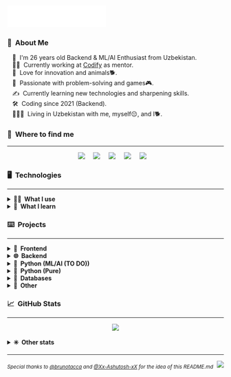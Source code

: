 <img src="images/svg/header_en.svg">


### 👾 &nbsp;About Me
&nbsp;&nbsp;&nbsp;🧍 &nbsp;I'm 26 years old Backend & ML/AI Enthusiast from Uzbekistan.\
&nbsp;&nbsp;&nbsp;👨‍💻 &nbsp;Currently working at [Codify](https://codifylab.uz/) as mentor. \
&nbsp;&nbsp;&nbsp;🌱 &nbsp;Love for innovation and animals🐕.\
&nbsp;&nbsp;&nbsp;💓 &nbsp;Passionate with problem-solving and games🎮.\
&nbsp;&nbsp;&nbsp;✍️ &nbsp;Currently learning new technologies and sharpening skills.\
&nbsp;&nbsp;&nbsp;🛠️ &nbsp;Coding since 2021 (Backend).\
&nbsp;&nbsp;&nbsp;👨‍👩‍👦 &nbsp;Living in Uzbekistan with me, myself😔, and I🐕.


### 🔗 &nbsp;Where to find me
<hr/>

<p align="center">
	<a href="mailto:mihail999999999@gmail.com?subject=From%20Github"><img src="https://ggwmwgg.github.io/images/svg/gmail.svg" /></a>&nbsp;&nbsp;&nbsp;&nbsp;
	<a href="https://steamcommunity.com/id/ggwm/"><img src="https://ggwmwgg.github.io/images/svg/steam.svg" /></a>&nbsp;&nbsp;&nbsp;&nbsp;
	<a href="https://www.instagram.com/ggwmwgg/"><img src="https://ggwmwgg.github.io/images/svg/instagram.svg" /></a>&nbsp;&nbsp;&nbsp;&nbsp;
	<a href="https://ggwmm.t.me/"><img src="https://ggwmwgg.github.io/images/svg/telegram.svg" /></a>&nbsp;&nbsp;&nbsp;&nbsp;
	<a href="https://www.linkedin.com/in/ggwm/"><img src="https://ggwmwgg.github.io/images/svg/linkedin.svg" /></a>&nbsp;&nbsp;&nbsp;&nbsp;
</p>


### 🖥️ &nbsp;Technologies
<hr/>

<details>
	<summary><b>👨‍💻 &nbsp;What I use</b></summary>
	<br/>
	<img src="https://ggwmwgg.github.io/images/svg/html5.svg" alt="HTML5"/>
	<img src="https://ggwmwgg.github.io/images/svg/c.svg" alt="C"/>
	<img src="https://ggwmwgg.github.io/images/svg/javascript.svg" alt="JavaScript"/>
	<img src="https://ggwmwgg.github.io/images/svg/python.svg" alt="Python"/>
	<img src="https://ggwmwgg.github.io/images/svg/markdown.svg" alt="Markdown"/>
	<img src="https://ggwmwgg.github.io/images/svg/selenium.svg" alt="Selenium"/>
	<img src="https://ggwmwgg.github.io/images/svg/flask.svg" alt="Flask"/>
	<img src="https://ggwmwgg.github.io/images/svg/django.svg" alt="Django"/>
	<img src="https://ggwmwgg.github.io/images/svg/aiogram.svg" alt="aiogram"/>
	<img src="https://ggwmwgg.github.io/images/svg/bs4.svg" alt="bs4"/>
	<img src="https://ggwmwgg.github.io/images/svg/csv.svg" alt="csv"/>
	<img src="https://ggwmwgg.github.io/images/svg/requests.svg" alt="requests"/>
	<img src="https://ggwmwgg.github.io/images/svg/json.svg" alt="json"/>
	<br/>
	<br/>
	<img src="https://ggwmwgg.github.io/images/svg/mysql.svg" alt="MySQL"/>
	<img src="https://ggwmwgg.github.io/images/svg/sqlite.svg" alt="sqlite3"/>
	<img src="https://ggwmwgg.github.io/images/svg/sqlalchemy.svg" alt="SQLAlchemy"/>
	<img src="https://ggwmwgg.github.io/images/svg/redis.svg" alt="redis"/>
	<img src="https://ggwmwgg.github.io/images/svg/postgresql.svg" alt="PostgreSQL"/>
	<br/>
	<br/>
	<img src="https://ggwmwgg.github.io/images/svg/twilio.svg" alt="Twilio"/>
	<img src="https://ggwmwgg.github.io/images/svg/binance.svg" alt="Binance"/>
	<img src="https://ggwmwgg.github.io/images/svg/.svg" alt=""/>
	<img src="https://ggwmwgg.github.io/images/svg/.svg" alt=""/>
	<img src="https://ggwmwgg.github.io/images/svg/.svg" alt=""/>
	<br/>
	<br/>
	<img src="https://ggwmwgg.github.io/images/svg/windows.svg" alt="Windows"/>
	<img src="https://ggwmwgg.github.io/images/svg/ios.svg" alt="IOS"/>
	<img src="https://ggwmwgg.github.io/images/svg/mac_os.svg" alt="MacOS"/>
	<img src="https://ggwmwgg.github.io/images/svg/powershell.svg" alt="PowerShell"/>
	<img src="https://ggwmwgg.github.io/images/svg/windows_terminal.svg" alt="Win terminal"/>
	<br/>
	<br/>
	<img src="https://ggwmwgg.github.io/images/svg/git.svg" alt="Git"/>
	<img src="https://ggwmwgg.github.io/images/svg/vsc.svg" alt="VSCode"/>
	<img src="https://ggwmwgg.github.io/images/svg/pycharm.svg" alt="PyCharm"/>
	<img src="https://ggwmwgg.github.io/images/svg/notepad.svg" alt="Notepad++"/>
	<img src="https://ggwmwgg.github.io/images/svg/google_chrome.svg" alt="Chrome"/>
	<img src="https://ggwmwgg.github.io/images/svg/opera.svg" alt="Opera"/>
	<img src="https://ggwmwgg.github.io/images/svg/brave.svg" alt="Brave"/>
	<img src="https://ggwmwgg.github.io/images/svg/tor.svg" alt="Tor"/>
	<img src="https://ggwmwgg.github.io/images/svg/github.svg" alt="Github"/>
	<img src="https://ggwmwgg.github.io/images/svg/ms_excel.svg" alt="MS Excel"/>
	<img src="https://ggwmwgg.github.io/images/svg/ms_word.svg" alt="MS Word"/>
	<img src="https://ggwmwgg.github.io/images/svg/prezi.svg" alt="Prezi"/>
	<br/>
	<br/>
	<br/>
</details>

<details>
	<summary><b>🧠 &nbsp;What I learn</b></summary>
	<br/>
	<img src="https://ggwmwgg.github.io/images/svg/aiohttp.svg" alt="aiohttp"/>
	<img src="https://ggwmwgg.github.io/images/svg/asyncio.svg" alt="asyncio"/>
	<img src="https://ggwmwgg.github.io/images/svg/tensorflow.svg" alt="TensorFlow"/>
	<img src="https://ggwmwgg.github.io/images/svg/numpy.svg" alt="NumPy"/>
	<img src="https://ggwmwgg.github.io/images/svg/pandas.svg" alt="Pandas"/>
	<img src="https://ggwmwgg.github.io/images/svg/pytorch.svg" alt="PyTorch"/>
	<br/>
	<br/>
	<img src="https://ggwmwgg.github.io/images/svg/mongodb.svg" alt="MongoDB"/>
	<img src="https://ggwmwgg.github.io/images/svg/ms_sql.svg" alt="Microsoft SQL Server"/>
	<img src="https://ggwmwgg.github.io/images/svg/oracle.svg" alt="Oracle"/>
	<br/>
	<br/>
	<img src="https://ggwmwgg.github.io/images/svg/airflow.svg" alt="Airflow"/>
	<img src="https://ggwmwgg.github.io/images/svg/gitlab.svg" alt="Gitlab"/>
	<img src="https://ggwmwgg.github.io/images/svg/heroku.svg" alt="Heroku"/>
	<img src="https://ggwmwgg.github.io/images/svg/amazon_aws.svg" alt="Amazon AWS"/>
	<img src="https://ggwmwgg.github.io/images/svg/google_cloud.svg" alt="Google Cloud"/>
	<img src="https://ggwmwgg.github.io/images/svg/ms_azure.svg" alt="Microsoft Azure"/>
	<img src="https://ggwmwgg.github.io/images/svg/cloudflare.svg" alt="Cloudflare"/>
	<br/>
	<br/>
	<img src="https://ggwmwgg.github.io/images/svg/ubuntu.svg" alt="Ubuntu"/>
	<img src="https://ggwmwgg.github.io/images/svg/linux.svg" alt="Linux"/>
	<img src="https://ggwmwgg.github.io/images/svg/shell.svg" alt="Shellscipt"/>
	<img src="https://ggwmwgg.github.io/images/svg/sublime.svg" alt="Sublime Text"/>
	<img src="https://ggwmwgg.github.io/images/svg/bash.svg" alt="Bash"/>
	<br/>
	<br/>
	<br/>
</details>

### ⌨️ &nbsp;Projects
<hr/>
<details>
	<summary><b>🎨 &nbsp;Frontend</b></summary>
	<br/>
		<ul style="list-style-type: none">
		<li>
			<details>
				<summary><b>HTML/CSS</b></summary>
				<blockquote>HTML+CSS Based projects (backend not included)</blockquote>
					<ul>
						<li><a href="https://github.com/ggwmwgg/cs50web/tree/main/google" target="_blank">Google Search (CS50 Web)</a></li>
					</ul>
			</details>
		</li>
		<li>
			<details>
				<summary><b>JavaScript</b></summary>
				<blockquote>JavaScript based projects</blockquote>
				<ul>
					<li><a href="https://github.com/ggwmwgg/jb/tree/main/Coffee_Machine_JS" target="_blank">Coffee Machine (Challenging)</a></li>
					<li><a href="https://github.com/ggwmwgg/jb/tree/main/Hangman_JS" target="_blank">Hangman (Hard)</a></li>
					<li><a href="https://github.com/ggwmwgg/jb/tree/main/Simple_Currency_Converter_JS" target="_blank">Simple Currency Converter (Medium)</a></li>
					<li><a href="https://github.com/ggwmwgg/jb/tree/main/Zookeeper_JS" target="_blank">Zookeeper (Easy)</a></li>
					<li><a href="https://github.com/ggwmwgg/cs50web/tree/main/mail" target="_blank">Mail (CS50 Web)</a></li>
				</ul>
			</details>
		</li>
	</ul>
</details>
<details>
	<summary><b>🌐 &nbsp;Backend</b></summary>
	<br/>
	<ul style="list-style-type: none">
		<li>
			<details>
				<summary><b>Flask</b></summary>
				<blockquote>Flask based projects</blockquote>
					<ul>
						<li><a href="https://github.com/ggwmwgg/cs50/tree/main/CS50_Final" target="_blank">My Portfolio Website (CS50 Web)</a></li>
						<li><a href="https://github.com/ggwmwgg/cs50/tree/main/FLSK_Birthdays" target="_blank">Birthdays (CS50 Web)</a></li>
						<li><a href="https://github.com/ggwmwgg/cs50/tree/main/FLSK_Finance" target="_blank">Finance (CS50 Web)</a></li>
					</ul>
			</details>
		</li>
		<li>
			<details>
				<summary><b>Django</b></summary>
				<blockquote>Django based projects</blockquote>
				<ul>
					<li><a href="https://github.com/ggwmwgg/cs50web/tree/main/wiki" target="_blank">Wiki (CS50 Web)</a></li>
					<li><a href="https://github.com/ggwmwgg/cs50web/tree/main/commerce" target="_blank">Commerce (CS50 Web)</a></li>
					<li><a href="https://github.com/ggwmwgg/cs50web/tree/main/mail" target="_blank">Mail (CS50 Web)</a></li>
					<li><a href="https://github.com/ggwmwgg/cs50web/tree/main/twitter" target="_blank">Twitter (CS50 Web)</a></li>
					<li><a href="https://github.com/ggwmwgg/cs50web/tree/main/cs50web_final" target="_blank">Final Project (CS50 Web)</a></li>
				</ul>
			</details>
		</li>
		<li>
			<details>
				<summary><b>Async</b></summary>
				<blockquote>Python asynchronous projects</blockquote>
					<ul>
						<li><a href="https://github.com/ggwmwgg/tgbot" target="_blank">Telegram Bot Template</a></li>
						<li><a href="https://github.com/ggwmwgg/tgbot/tree/cafe_bot" target="_blank">Telegram for Cafe (example)</a></li>
					</ul>
			</details>
		</li>
		<li>
			<details>
				<summary><b>Other</b></summary>
				<blockquote>Other backend projects</blockquote>
				<ul>
					<li><a href="https://github.com/ggwmwgg/jb/tree/main/Scraper_HS" target="_blank">Scraper</a></li>
				</ul>
			</details>
		</li>
	</ul>
</details>
<details>
	<summary><b>🤖 &nbsp;Python (ML/AI (TO DO))</b></summary>
	<br/>
	<blockquote>Python ML/AI based projects</blockquote>
	<ul>
		<li><a href="https://github.com/ggwmwgg/" target="_blank">TO DO</a></li>
	</ul>
</details>
<details>
	<summary><b>🧪 &nbsp;Python (Pure)</b></summary>
	<br/>
	<blockquote>Python based projects</blockquote>
	<ul>
		<li><a href="https://github.com/ggwmwgg/jb/tree/main/Arithmetic_HS" target="_blank">Arithmetic Exam Application</a></li>
		<li><a href="https://github.com/ggwmwgg/jb/tree/main/Calculator_HS" target="_blank">Smart Calculator</a></li>
		<li><a href="https://github.com/ggwmwgg/jb/tree/main/Easyrider_HS" target="_blank">Easy Rider Bus Company</a></li>
		<li><a href="https://github.com/ggwmwgg/jb/tree/main/Flashcards_HS" target="_blank">Flashcards</a></li>
		<li><a href="https://github.com/ggwmwgg/jb/tree/main/SCB_HS" target="_blank">Simple Chatty Bot</a></li>
		<li><a href="https://github.com/ggwmwgg/jb/tree/main/Zookeeper_HS" target="_blank">Zookeeper</a></li>
		<li><a href="https://github.com/ggwmwgg/cs50/tree/main/Py_Cash" target="_blank">Cash</a></li>
		<li><a href="https://github.com/ggwmwgg/cs50/tree/main/Py_DNA" target="_blank">DNA</a></li>
		<li><a href="https://github.com/ggwmwgg/cs50/tree/main/Py_Mario" target="_blank">Mario</a></li>
		<li><a href="https://github.com/ggwmwgg/cs50/tree/main/Py_Readability" target="_blank">Readability</a></li>
		<li><a href="https://github.com/ggwmwgg/jb/blob/main/TicTacToe_HS" target="_blank">TicTacToe</a></li>
	</ul>
</details>
<details>
	<summary><b>💾 &nbsp;Databases</b></summary>
	<br/>
	<blockquote>Database based projects</blockquote>
		<ul>
			<li><a href="https://github.com/ggwmwgg/jb/tree/main/Calculator_for_Investors_HS" target="_blank">Calculator for Investors</a></li>
			<li><a href="https://github.com/ggwmwgg/jb/tree/main/Food_Blog_Backend_HS" target="_blank">Food Blog Backend</a></li>
			<li><a href="https://github.com/ggwmwgg/jb/tree/main/SCB_HS" target="_blank">Simple Chatty Bot</a></li>
			<li><a href="https://github.com/ggwmwgg/jb/tree/main/Simple_Banking_System_HS" target="_blank">Simple Banking System</a></li>
			<li><a href="https://github.com/ggwmwgg/jb/tree/main/TO_DO_List_HS" target="_blank">TO DO List</a></li>
			<li><a href="https://github.com/ggwmwgg/cs50/tree/main/SQL_Movies" target="_blank">SQL Requests repo</a></li>
			<li><a href="https://github.com/ggwmwgg/cs50/tree/main/FLSK_Birthdays" target="_blank">Birthdays</a></li>
			<li><a href="https://github.com/ggwmwgg/cs50/tree/main/FLSK_Finance" target="_blank">Finance</a></li>
			<li><a href="https://github.com/ggwmwgg/tgbot/tree/cafe_bot" target="_blank">Telegram for Cafe (example)</a></li>
		</ul>
</details>
<details>
	<summary><b>🧠 &nbsp;Other</b></summary>
	<br/>
	<blockquote>Other projects</blockquote>
	<ul>
		<li><a href="https://github.com/ggwmwgg/cs50/tree/main/HCJs_Trivia" target="_blank">Trivia (HTML)</a></li>
	</ul>
</details>

### 📈 &nbsp;GitHub Stats
<hr/>
<p align="center">
	<img height="137px" src="https://github-readme-stats.vercel.app/api?username=ggwmwgg&bg_color=00000000&hide_title=true&hide_border=true&show_icons=true&include_all_commits=true&count_private=true&line_height=21&theme=tokyonight" />
</p>
<details>
	<summary><b>✳️ &nbsp;Other stats</b></summary>
	<br/>
	<p align="center">
		<img height="137px" src="https://streak-stats.demolab.com?user=ggwmwgg&theme=tokyonight&hide_border=true&background=DD272700" />
		<img height="137px" src="https://github-readme-stats.vercel.app/api/top-langs/?username=ggwmwgg&bg_color=00000000&hide=html,css&hide_title=false&hide_border=true&layout=compact&langs_count=8&theme=tokyonight" />
	</p>
</details>

<hr/>

<p>
    <img align="right" src="https://komarev.com/ghpvc/?username=ggwmwgg&style=flat-square">
	<sub><i>Special thanks to <a href="https://github.com/brunotacca">@brunotacca</a> and <a href="https://github.com/Xx-Ashutosh-xX">@Xx-Ashutosh-xX</a> for the idea of this README.md</i></sub>
</p>

